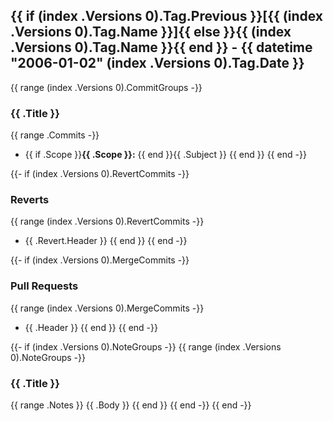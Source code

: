 <a name="{{ (index .Versions 0).Tag.Name }}"></a>
## {{ if (index .Versions 0).Tag.Previous }}[{{ (index .Versions 0).Tag.Name }}]{{ else }}{{ (index .Versions 0).Tag.Name }}{{ end }} - {{ datetime "2006-01-02" (index .Versions 0).Tag.Date }}
{{ range (index .Versions 0).CommitGroups -}}
### {{ .Title }}
{{ range .Commits -}}
- {{ if .Scope }}**{{ .Scope }}:** {{ end }}{{ .Subject }}
{{ end }}
{{ end -}}

{{- if (index .Versions 0).RevertCommits -}}
### Reverts
{{ range (index .Versions 0).RevertCommits -}}
- {{ .Revert.Header }}
{{ end }}
{{ end -}}

{{- if (index .Versions 0).MergeCommits -}}
### Pull Requests
{{ range (index .Versions 0).MergeCommits -}}
- {{ .Header }}
{{ end }}
{{ end -}}

{{- if (index .Versions 0).NoteGroups -}}
{{ range (index .Versions 0).NoteGroups -}}
### {{ .Title }}
{{ range .Notes }}
{{ .Body }}
{{ end }}
{{ end -}}
{{ end -}}